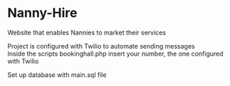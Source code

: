 # Nanny-Hire
Website that enables Nannies to market their services

Project is configured with Twilio to automate sending messages   
Inside the scripts bookinghall.php insert your number, the one configured with Twilio   

Set up database with main.sql file
